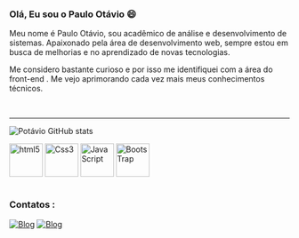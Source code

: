 ###  Olá, Eu sou o Paulo Otávio 😄 
<p>
Meu nome é Paulo Otávio, sou acadêmico de análise e desenvolvimento de sistemas. Apaixonado pela área de desenvolvimento web, sempre estou em busca de melhorias e no aprendizado de novas tecnologias. 

Me considero bastante curioso e por isso me identifiquei com a área do front-end . Me vejo aprimorando cada vez mais meus conhecimentos técnicos.
</p>
<br>
<hr>

![Potávio GitHub stats](https://github-readme-stats.vercel.app/api?username=front-Po&show_icons=true&theme=tokyonight) 

<div style="display: inline_block">
<img width="60" height="60" align="center" alt="html5" src="https://cdn.jsdelivr.net/gh/devicons/devicon/icons/html5/html5-plain-wordmark.svg">
<img width="60" height="60" align="center" alt="Css3" src="https://cdn.jsdelivr.net/gh/devicons/devicon/icons/css3/css3-plain-wordmark.svg">
<img width="60" height="60" align="center" alt="JavaScript" src="https://cdn.jsdelivr.net/gh/devicons/devicon/icons/javascript/javascript-original.svg">
<img width="60" height="60" align="center" alt="BootsTrap" src="https://cdn.jsdelivr.net/gh/devicons/devicon/icons/bootstrap/bootstrap-plain-wordmark.svg">
</div><br/>

### Contatos : 
[![Blog](https://img.shields.io/badge/LinkedIn-0077B5?style=for-the-badge&logo=linkedin&logoColor=white)](https://www.linkedin.com/in/paulo-ot%C3%A1vio-1875a1232/)
[![Blog](https://img.shields.io/badge/Gmail-D14836?style=for-the-badge&logo=gmail&logoColor=white)](https://mail.google.com/mail/u/0/#inbox)

